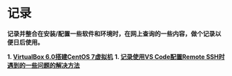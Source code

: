 # 记录

**记录并整合在安装/配置一些软件和环境时，在网上查询的一些内容，做个记录以便日后使用。**

**1. [VirtualBox 6.0搭建CentOS 7虚拟机](pages/01.md)**
**1. [记录使用VS Code配置Remote SSH时遇到的一些问题的解决方法](pages/02.md)**